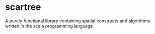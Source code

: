 scartree
========

A purely functional library containing spatial constructs and algorithms written in the scala programming language
